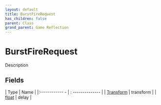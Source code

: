 ```yaml
---
layout: default
title: BurstFireRequest
has_children: false
parent: Class
grand_parent: Game Reflection
---
```

# BurstFireRequest
Description 

## Fields
| Type | Name |
|:------------ - | : -------------- |
| [Transform](game-reflection/classes/transform.md) | transform |
| [float](game-reflection/components/float.md) | delay |
